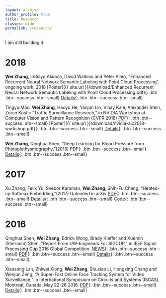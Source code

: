 ```yaml
---
layout: archive
author_profile: true
title: Research
classes: wide
permalink: /research/
---
```


I am still building it.

# 2018

**Wei Zhang**, Iretiayo Akinola, David Watkins and Peter Allen, "Enhanced Recurrent Neural Network Semantic
Labeling with Point Cloud Processing", ongoing work, 2018
[Poster]({{ site.url }}/download/Enhanced Recurrent Neural Network Semantic Labeling with Point Cloud Processing.pdf){: .btn .btn--success .btn--small} [Details](https://wei2624.github.io/research/rnn_pcl/){: .btn .btn--success .btn--small}

Tingyu Mao, **Wei Zhang**, Haoyu He, Yanjun Lin, Vinay Kale, Alexander Stein, Zoran Kostic “Traffic Surveillance Research,” in NVIDIA Workshop at Computer Vision and Pattern Recognition (CVPR 2018)
[PDF](http://openaccess.thecvf.com/content_cvpr_2018_workshops/papers/w3/Mao_AIC2018_Report_Traffic_CVPR_2018_paper.pdf){: .btn .btn--success .btn--small} [Poster]({{ site.url }}/download/nvidia-aic2018-workshop.pdf){: .btn .btn--success .btn--small} [Details](https://wei2624.github.io/research/traffic_surveillance/){: .btn .btn--success .btn--small}


**Wei Zhang**, Qinghua Shen, “Deep Learning for Blood Pressure from
Photoplethysmography,”(2018)
[PDF](https://goo.gl/9Vp8xq){: .btn .btn--success .btn--small} [Details](https://wei2624.github.io/research/dl_bp_ppg/){: .btn .btn--success .btn--small}

# 2017

Xu Zhang, Felix Yu, Svebor Karaman, **Wei Zhang**, Shih-Fu Chang, “Heated-up Softmax Embedding,”(2017) Uploaded in arXiv
[PDF](https://arxiv.org/abs/1809.04157){: .btn .btn--success .btn--small} [Details](https://wei2624.github.io/research/heated_up_softmax_embedding/){: .btn .btn--success .btn--small} [Code](https://github.com/ColumbiaDVMM/Heated_Up_Softmax_Embedding){: .btn .btn--success .btn--small}



# 2016

Qinghua Shen, **Wei Zhang**, Edrick Wong, Brady Kieffer and Xuemin (Sherman) Shen, "Report From UW-Engineers For SIGCUP," in IEEE Signal Processing Cup 2016 Global Competition.
[NEWS](https://uwaterloo.ca/electrical-computer-engineering/news/uw-student-team-places-top-10-classification-accuracy-2016){: .btn .btn--success .btn--small} [PDF](https://goo.gl/Utrfwu){: .btn .btn--success .btn--small} [Details](https://wei2624.github.io/research/sig_cup_2016/){: .btn .btn--success .btn--small}


Xiaosong Lan, Zhiwei Xiong, **Wei Zhang**, Shuxiao Li, Hongxing Chang and Wenjun Zeng, “A Super-Fast Online Face Tracking System for Video Surveillance,” in International Symposium on Circuits and Systems (ISCAS), Montreal, Canada, May 22-26 2016.
[PDF](https://ieeexplore.ieee.org/stamp/stamp.jsp?arnumber=7538968){: .btn .btn--success .btn--small} [Details](https://wei2624.github.io/research/face_recog_trk/){: .btn .btn--success .btn--small}
